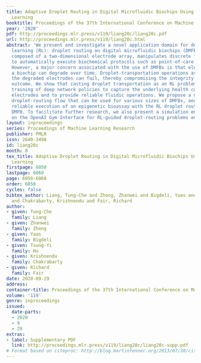 ```yaml
---
title: Adaptive Droplet Routing in Digital Microfluidic Biochips Using Deep Reinforcement
  Learning
booktitle: Proceedings of the 37th International Conference on Machine Learning
year: '2020'
pdf: http://proceedings.mlr.press/v119/liang20c/liang20c.pdf
url: http://proceedings.mlr.press/v119/liang20c.html
abstract: 'We present and investigate a novel application domain for deep reinforcement
  learning (RL): droplet routing on digital microfluidic biochips (DMFBs). A DMFB,
  composed of a two-dimensional electrode array, manipulates discrete fluid droplets
  to automatically execute biochemical protocols such as point-of-care clinical diagnosis.
  However, a major concern associated with the use of DMFBs is that electrodes in
  a biochip can degrade over time. Droplet-transportation operations associated with
  the degraded electrodes can fail, thereby compromising the integrity of the bioassay
  outcome. We show that casting droplet transportation as an RL problem enables the
  training of deep network policies to capture the underlying health conditions of
  electrodes and to provide reliable fluidic operations. We propose a new RL-based
  droplet-routing flow that can be used for various sizes of DMFBs, and demonstrate
  reliable execution of an epigenetic bioassay with the RL droplet router on a fabricated
  DMFB. To facilitate further research, we also present a simulation environment based
  on the OpenAI Gym Interface for RL-guided droplet-routing problems on DMFBs.'
layout: inproceedings
series: Proceedings of Machine Learning Research
publisher: PMLR
issn: 2640-3498
id: liang20c
month: 0
tex_title: Adaptive Droplet Routing in Digital Microfluidic Biochips Using Deep Reinforcement
  Learning
firstpage: 6050
lastpage: 6060
page: 6050-6060
order: 6050
cycles: false
bibtex_author: Liang, Tung-Che and Zhong, Zhanwei and Bigdeli, Yaas and Ho, Tsung-Yi
  and Chakrabarty, Krishnendu and Fair, Richard
author:
- given: Tung-Che
  family: Liang
- given: Zhanwei
  family: Zhong
- given: Yaas
  family: Bigdeli
- given: Tsung-Yi
  family: Ho
- given: Krishnendu
  family: Chakrabarty
- given: Richard
  family: Fair
date: 2020-09-29
address: 
container-title: Proceedings of the 37th International Conference on Machine Learning
volume: '119'
genre: inproceedings
issued:
  date-parts:
  - 2020
  - 9
  - 29
extras:
- label: Supplementary PDF
  link: http://proceedings.mlr.press/v119/liang20c/liang20c-supp.pdf
# Format based on citeproc: http://blog.martinfenner.org/2013/07/30/citeproc-yaml-for-bibliographies/
---
```

